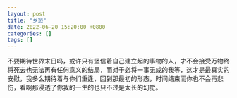```yaml
---
layout: post
title: "乡愁"
date: 2022-06-20 15:20:00 +0800
categories: []
tags: []
---
```


不要期待世界末日吗，或许只有坚信着自己建立起的事物的人，才不会接受万物终将死去也无法再有任何意义的结局，而对于必将一事无成的我等，这才是最真实的安慰，我多么期待着与你们重逢，回到那最初的形态，时间结束而你也不会再悲伤，看啊那浸透了你我的一生的也只不过是太长的幻觉。
